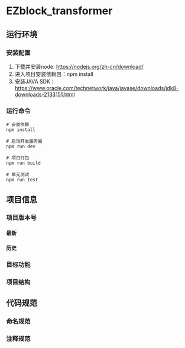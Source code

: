 # EZblock_transformer

> 

## 运行环境

### 安装配置

1. 下载并安装node: https://nodejs.org/zh-cn/download/
2. 进入项目安装依赖包：npm install
3. 安装JAVA SDK：https://www.oracle.com/technetwork/java/javase/downloads/jdk8-downloads-2133151.html

### 运行命令

```
# 安装依赖
npm install

# 启动开发服务器
npm run dev

# 项目打包
npm run build

# 单元测试
npm run test
```



## 项目信息

### 项目版本号

#### 最新

#### 历史

### 目标功能



### 项目结构



## 代码规范

### 命名规范



### 注释规范







